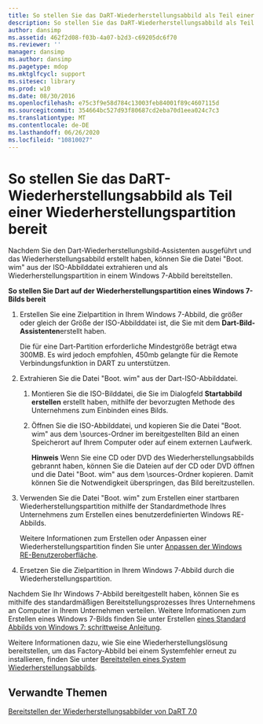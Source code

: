 ```yaml
---
title: So stellen Sie das DaRT-Wiederherstellungsabbild als Teil einer Wiederherstellungspartition bereit
description: So stellen Sie das DaRT-Wiederherstellungsabbild als Teil einer Wiederherstellungspartition bereit
author: dansimp
ms.assetid: 462f2d08-f03b-4a07-b2d3-c69205dc6f70
ms.reviewer: ''
manager: dansimp
ms.author: dansimp
ms.pagetype: mdop
ms.mktglfcycl: support
ms.sitesec: library
ms.prod: w10
ms.date: 08/30/2016
ms.openlocfilehash: e75c3f9e58d784c13003feb84001f89c4607115d
ms.sourcegitcommit: 354664bc527d93f80687cd2eba70d1eea024c7c3
ms.translationtype: MT
ms.contentlocale: de-DE
ms.lasthandoff: 06/26/2020
ms.locfileid: "10810027"
---
```

# So stellen Sie das DaRT-Wiederherstellungsabbild als Teil einer Wiederherstellungspartition bereit


Nachdem Sie den Dart-Wiederherstellungsbild-Assistenten ausgeführt und das Wiederherstellungsabbild erstellt haben, können Sie die Datei "Boot. wim" aus der ISO-Abbilddatei extrahieren und als Wiederherstellungspartition in einem Windows 7-Abbild bereitstellen.

**So stellen Sie Dart auf der Wiederherstellungspartition eines Windows 7-Bilds bereit**

1.  Erstellen Sie eine Zielpartition in Ihrem Windows 7-Abbild, die größer oder gleich der Größe der ISO-Abbilddatei ist, die Sie mit dem **Dart-Bild-Assistenten**erstellt haben.

    Die für eine Dart-Partition erforderliche Mindestgröße beträgt etwa 300MB. Es wird jedoch empfohlen, 450mb gelangte für die Remote Verbindungsfunktion in DART zu unterstützen.

2.  Extrahieren Sie die Datei "Boot. wim" aus der Dart-ISO-Abbilddatei.

    1.  Montieren Sie die ISO-Bilddatei, die Sie im Dialogfeld **Startabbild erstellen** erstellt haben, mithilfe der bevorzugten Methode des Unternehmens zum Einbinden eines Bilds.

    2.  Öffnen Sie die ISO-Abbilddatei, und kopieren Sie die Datei "Boot. wim" aus dem \\sources-Ordner im bereitgestellten Bild an einen Speicherort auf Ihrem Computer oder auf einem externen Laufwerk.

        **Hinweis**  Wenn Sie eine CD oder DVD des Wiederherstellungsabbilds gebrannt haben, können Sie die Dateien auf der CD oder DVD öffnen und die Datei "Boot. wim" aus dem \\sources-Ordner kopieren. Damit können Sie die Notwendigkeit überspringen, das Bild bereitzustellen.

         

3.  Verwenden Sie die Datei "Boot. wim" zum Erstellen einer startbaren Wiederherstellungspartition mithilfe der Standardmethode Ihres Unternehmens zum Erstellen eines benutzerdefinierten Windows RE-Abbilds.

    Weitere Informationen zum Erstellen oder Anpassen einer Wiederherstellungspartition finden Sie unter [Anpassen der Windows RE-Benutzeroberfläche](https://go.microsoft.com/fwlink/?LinkId=214222).

4.  Ersetzen Sie die Zielpartition in Ihrem Windows 7-Abbild durch die Wiederherstellungspartition.

Nachdem Sie Ihr Windows 7-Abbild bereitgestellt haben, können Sie es mithilfe des standardmäßigen Bereitstellungsprozesses Ihres Unternehmens an Computer in Ihrem Unternehmen verteilen. Weitere Informationen zum Erstellen eines Windows 7-Bilds finden Sie unter Erstellen [eines Standard Abbilds von Windows 7: schrittweise Anleitung](https://go.microsoft.com/fwlink/?LinkId=212103).

Weitere Informationen dazu, wie Sie eine Wiederherstellungslösung bereitstellen, um das Factory-Abbild bei einem Systemfehler erneut zu installieren, finden Sie unter [Bereitstellen eines System Wiederherstellungsabbilds](https://go.microsoft.com/fwlink/?LinkId=214221).

## Verwandte Themen


[Bereitstellen der Wiederherstellungsabbilder von DaRT 7.0](deploying-the-dart-70-recovery-image-dart-7.md)

 

 





